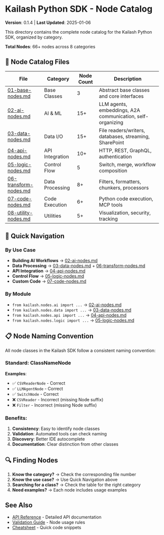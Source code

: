 # Kailash Python SDK - Node Catalog

**Version**: 0.1.4 | **Last Updated**: 2025-01-06

This directory contains the complete node catalog for the Kailash Python SDK, organized by category.

**Total Nodes**: 66+ nodes across 8 categories

## 📁 Node Catalog Files

| File | Category | Node Count | Description |
|------|----------|------------|-------------|
| [01-base-nodes.md](01-base-nodes.md) | Base Classes | 3 | Abstract base classes and core interfaces |
| [02-ai-nodes.md](02-ai-nodes.md) | AI & ML | 15+ | LLM agents, embeddings, A2A communication, self-organizing |
| [03-data-nodes.md](03-data-nodes.md) | Data I/O | 15+ | File readers/writers, databases, streaming, SharePoint |
| [04-api-nodes.md](04-api-nodes.md) | API Integration | 10+ | HTTP, REST, GraphQL, authentication |
| [05-logic-nodes.md](05-logic-nodes.md) | Control Flow | 5 | Switch, merge, workflow composition |
| [06-transform-nodes.md](06-transform-nodes.md) | Data Processing | 8+ | Filters, formatters, chunkers, processors |
| [07-code-nodes.md](07-code-nodes.md) | Code Execution | 6+ | Python code execution, MCP tools |
| [08-utility-nodes.md](08-utility-nodes.md) | Utilities | 5+ | Visualization, security, tracking |

## 🚀 Quick Navigation

### By Use Case
- **Building AI Workflows** → [02-ai-nodes.md](02-ai-nodes.md)
- **Data Processing** → [03-data-nodes.md](03-data-nodes.md) + [06-transform-nodes.md](06-transform-nodes.md)
- **API Integration** → [04-api-nodes.md](04-api-nodes.md)
- **Control Flow** → [05-logic-nodes.md](05-logic-nodes.md)
- **Custom Code** → [07-code-nodes.md](07-code-nodes.md)

### By Module
- `from kailash.nodes.ai import ...` → [02-ai-nodes.md](02-ai-nodes.md)
- `from kailash.nodes.data import ...` → [03-data-nodes.md](03-data-nodes.md)
- `from kailash.nodes.api import ...` → [04-api-nodes.md](04-api-nodes.md)
- `from kailash.nodes.logic import ...` → [05-logic-nodes.md](05-logic-nodes.md)

## 📋 Node Naming Convention

All node classes in the Kailash SDK follow a consistent naming convention:

### Standard: ClassNameNode

**Examples**:
- ✅ `CSVReaderNode` - Correct
- ✅ `LLMAgentNode` - Correct
- ✅ `SwitchNode` - Correct
- ❌ `CSVReader` - Incorrect (missing Node suffix)
- ❌ `Filter` - Incorrect (missing Node suffix)

### Benefits:
1. **Consistency**: Easy to identify node classes
2. **Validation**: Automated tools can check naming
3. **Discovery**: Better IDE autocomplete
4. **Documentation**: Clear distinction from other classes

## 🔍 Finding Nodes

1. **Know the category?** → Check the corresponding file number
2. **Know the use case?** → Use Quick Navigation above
3. **Searching for a class?** → Check the table for the right category
4. **Need examples?** → Each node includes usage examples

## See Also
- [API Reference](../api/README.md) - Detailed API documentation
- [Validation Guide](../validation/validation-guide.md) - Node usage rules
- [Cheatsheet](../cheatsheet/README.md) - Quick code snippets